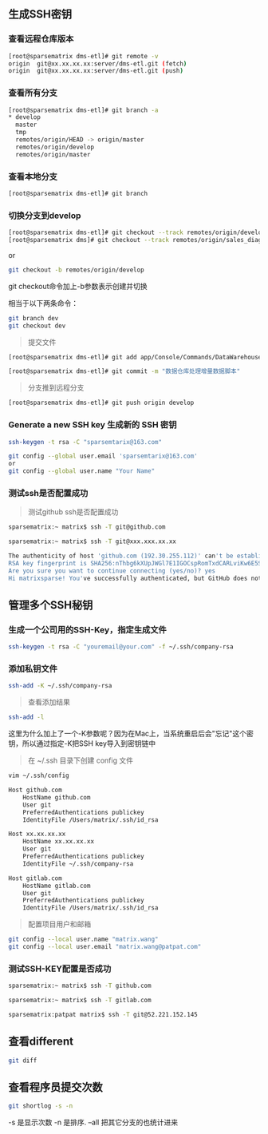 ## 生成SSH密钥

### 查看远程仓库版本

```bash
[root@sparsematrix dms-etl]# git remote -v
origin	git@xx.xx.xx.xx:server/dms-etl.git (fetch)
origin	git@xx.xx.xx.xx:server/dms-etl.git (push)
```

### 查看所有分支

```bash
[root@sparsematrix dms-etl]# git branch -a
* develop
  master
  tmp
  remotes/origin/HEAD -> origin/master
  remotes/origin/develop
  remotes/origin/master
```

### 查看本地分支

```bash
[root@sparsematrix dms-etl]# git branch
```

### 切换分支到develop

```bash
[root@sparsematrix dms-etl]# git checkout --track remotes/origin/develop
[root@sparsematrix dms]# git checkout --track remotes/origin/sales_diagnosis
```
or

```bash
git checkout -b remotes/origin/develop
```

git checkout命令加上-b参数表示创建并切换

相当于以下两条命令：

```bash
git branch dev
git checkout dev
```

>提交文件

```bash
[root@sparsematrix dms-etl]# git add app/Console/Commands/DataWarehouse.php
```

```bash
[root@sparsematrix dms-etl]# git commit -m "数据仓库处理增量数据脚本"
```

>分支推到远程分支

```bash
[root@sparsematrix dms-etl]# git push origin develop
```

### Generate a new SSH key 生成新的 SSH 密钥

```bash
ssh-keygen -t rsa -C "sparsemtarix@163.com"
```

```bash
git config --global user.email 'sparsemtarix@163.com'
or
git config --global user.name "Your Name"
```

### 测试ssh是否配置成功

>测试github ssh是否配置成功

```bash
sparsematrix:~ matrix$ ssh -T git@github.com
```

```bash
sparsematrix:~ matrix$ ssh -T git@xxx.xxx.xx.xx
```

```bash
The authenticity of host 'github.com (192.30.255.112)' can't be established.
RSA key fingerprint is SHA256:nThbg6kXUpJWGl7E1IGOCspRomTxdCARLviKw6E5SY8.
Are you sure you want to continue connecting (yes/no)? yes
Hi matrixsparse! You've successfully authenticated, but GitHub does not provide shell access.
```

## 管理多个SSH秘钥

### 生成一个公司用的SSH-Key，指定生成文件

```bash
ssh-keygen -t rsa -C "youremail@your.com" -f ~/.ssh/company-rsa
```

### 添加私钥文件

```bash
ssh-add -K ~/.ssh/company-rsa
```

>查看添加结果

```bash
ssh-add -l
```

这里为什么加上了一个-K参数呢？因为在Mac上，当系统重启后会"忘记"这个密钥，所以通过指定-K把SSH key导入到密钥链中

>在 ~/.ssh 目录下创建 config 文件

```bash
vim ~/.ssh/config
```

```bash
Host github.com
    HostName github.com
    User git
    PreferredAuthentications publickey
    IdentityFile /Users/matrix/.ssh/id_rsa

Host xx.xx.xx.xx
    HostName xx.xx.xx.xx
    User git
    PreferredAuthentications publickey
    IdentityFile ~/.ssh/company-rsa

Host gitlab.com
    HostName gitlab.com
    User git
    PreferredAuthentications publickey
    IdentityFile /Users/matrix/.ssh/id_rsa
```

>配置项目用户和邮箱

```bash
git config --local user.name "matrix.wang"
git config --local user.email "matrix.wang@patpat.com"
```

### 测试SSH-KEY配置是否成功

```bash
sparsematrix:~ matrix$ ssh -T github.com
```

```bash
sparsematrix:~ matrix$ ssh -T gitlab.com
```

```bash
sparsematrix:patpat matrix$ ssh -T git@52.221.152.145
```

## 查看different

```bash
git diff
```

## 查看程序员提交次数

```bash
git shortlog -s -n
```

-s 是显示次数 -n 是排序. –all 把其它分支的也统计进来
